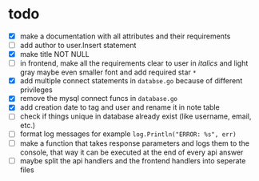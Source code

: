 # todo

- [x] make a documentation with all attributes and their requirements
- [ ] add author to user.Insert statement
- [x] make title NOT NULL
- [ ] in frontend, make all the requirements clear to user in *italics* and light gray maybe even smaller font and add required star `*`
- [x] add multiple connect statements in `databse.go` because of different privileges
- [x] remove the mysql connect funcs in `database.go`
- [x] add creation date to tag and user and rename it in note table
- [ ] check if things unique in database already exist (like username, email, etc.)
- [ ] format log messages for example `log.Println("ERROR: %s", err)`
- [ ] make a function that takes response parameters and logs them to the console, that way it can be executed at the end of every api answer
- [ ] maybe split the api handlers and the frontend handlers into seperate files
